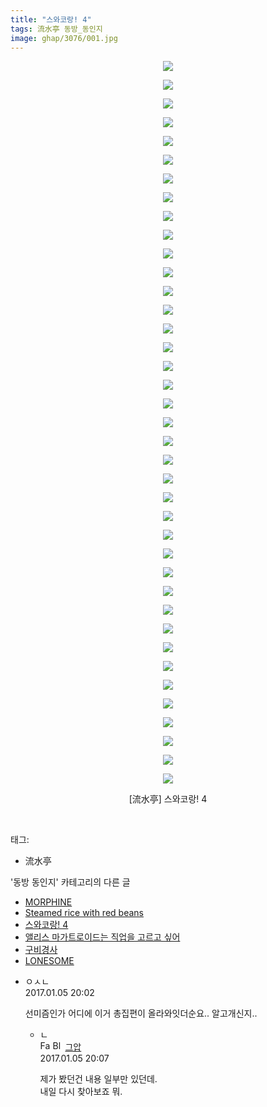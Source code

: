 ```yaml
---
title: "스와코랑! 4"
tags: 流水亭 동방_동인지
image: ghap/3076/001.jpg
---
```

<div class="article">
<p style="text-align: center; clear: none; float: none;"><img src="{{ site.nasurl }}/ghap/3076/001.jpg"/></p>
<p style="text-align: center; clear: none; float: none;"><img src="{{ site.nasurl }}/ghap/3076/002.jpg"/></p>
<p style="text-align: center; clear: none; float: none;"><img src="{{ site.nasurl }}/ghap/3076/003.jpg"/></p>
<p style="text-align: center; clear: none; float: none;"><img src="{{ site.nasurl }}/ghap/3076/004.jpg"/></p>
<p style="text-align: center; clear: none; float: none;"><img src="{{ site.nasurl }}/ghap/3076/005.jpg"/></p>
<p style="text-align: center; clear: none; float: none;"><img src="{{ site.nasurl }}/ghap/3076/006.jpg"/></p>
<p style="text-align: center; clear: none; float: none;"><img src="{{ site.nasurl }}/ghap/3076/007.jpg"/></p>
<p style="text-align: center; clear: none; float: none;"><img src="{{ site.nasurl }}/ghap/3076/008.jpg"/></p>
<p style="text-align: center; clear: none; float: none;"><img src="{{ site.nasurl }}/ghap/3076/009.jpg"/></p>
<p style="text-align: center; clear: none; float: none;"><img src="{{ site.nasurl }}/ghap/3076/010.jpg"/></p>
<p style="text-align: center; clear: none; float: none;"><img src="{{ site.nasurl }}/ghap/3076/011.jpg"/></p>
<p style="text-align: center; clear: none; float: none;"><img src="{{ site.nasurl }}/ghap/3076/012.jpg"/></p>
<p style="text-align: center; clear: none; float: none;"><img src="{{ site.nasurl }}/ghap/3076/013.jpg"/></p>
<p style="text-align: center; clear: none; float: none;"><img src="{{ site.nasurl }}/ghap/3076/014.jpg"/></p>
<p style="text-align: center; clear: none; float: none;"><img src="{{ site.nasurl }}/ghap/3076/015.jpg"/></p>
<p style="text-align: center; clear: none; float: none;"><img src="{{ site.nasurl }}/ghap/3076/016.jpg"/></p>
<p style="text-align: center; clear: none; float: none;"><img src="{{ site.nasurl }}/ghap/3076/017.jpg"/></p>
<p style="text-align: center; clear: none; float: none;"><img src="{{ site.nasurl }}/ghap/3076/018.jpg"/></p>
<p style="text-align: center; clear: none; float: none;"><img src="{{ site.nasurl }}/ghap/3076/019.jpg"/></p>
<p style="text-align: center; clear: none; float: none;"><img src="{{ site.nasurl }}/ghap/3076/020.jpg"/></p>
<p style="text-align: center; clear: none; float: none;"><img src="{{ site.nasurl }}/ghap/3076/021.jpg"/></p>
<p style="text-align: center; clear: none; float: none;"><img src="{{ site.nasurl }}/ghap/3076/022.jpg"/></p>
<p style="text-align: center; clear: none; float: none;"><img src="{{ site.nasurl }}/ghap/3076/023.jpg"/></p>
<p style="text-align: center; clear: none; float: none;"><img src="{{ site.nasurl }}/ghap/3076/024.jpg"/></p>
<p style="text-align: center; clear: none; float: none;"><img src="{{ site.nasurl }}/ghap/3076/025.jpg"/></p>
<p style="text-align: center; clear: none; float: none;"><img src="{{ site.nasurl }}/ghap/3076/026.jpg"/></p>
<p style="text-align: center; clear: none; float: none;"><img src="{{ site.nasurl }}/ghap/3076/027.jpg"/></p>
<p style="text-align: center; clear: none; float: none;"><img src="{{ site.nasurl }}/ghap/3076/028.jpg"/></p>
<p style="text-align: center; clear: none; float: none;"><img src="{{ site.nasurl }}/ghap/3076/029.jpg"/></p>
<p style="text-align: center; clear: none; float: none;"><img src="{{ site.nasurl }}/ghap/3076/030.jpg"/></p>
<p style="text-align: center; clear: none; float: none;"><img src="{{ site.nasurl }}/ghap/3076/031.jpg"/></p>
<p style="text-align: center; clear: none; float: none;"><img src="{{ site.nasurl }}/ghap/3076/032.jpg"/></p>
<p style="text-align: center; clear: none; float: none;"><img src="{{ site.nasurl }}/ghap/3076/033.jpg"/></p>
<p style="text-align: center; clear: none; float: none;"><img src="{{ site.nasurl }}/ghap/3076/034.jpg"/></p>
<p style="text-align: center; clear: none; float: none;"><img src="{{ site.nasurl }}/ghap/3076/035.jpg"/></p>
<p style="text-align: center; clear: none; float: none;"><img src="{{ site.nasurl }}/ghap/3076/036.jpg"/></p>
<p style="text-align: center; clear: none; float: none;"><img src="{{ site.nasurl }}/ghap/3076/037.jpg"/></p>
<p style="text-align: center; clear: none; float: none;"><img src="{{ site.nasurl }}/ghap/3076/038.jpg"/></p>
<p style="text-align: center; clear: none; float: none;"><img src="{{ site.nasurl }}/ghap/3076/039.jpg"/></p>
<p style="text-align: center; clear: none; float: none;">[流水亭] 스와코랑! 4</p>
<p><br/></p>
</div><div class="tagTrail">
<p>태그: </p>
<ul>
<li>流水亭</li>
</ul>
</div><div class="another">
<p>'동방 동인지' 카테고리의 다른 글</p>
<ul>
<li><a href="/2017-01-05-ghap_3078">MORPHINE</a></li>
<li><a href="/2017-01-05-ghap_3077">Steamed rice with red beans</a></li>
<li><a href="/2017-01-05-ghap_3076">스와코랑! 4</a></li>
<li><a href="/2017-01-05-ghap_3075">앨리스 마가트로이드는 직업을 고르고 싶어</a></li>
<li><a href="/2017-01-05-ghap_3073">구비경사</a></li>
<li><a href="/2017-01-05-ghap_3072">LONESOME</a></li>
</ul>
</div><div class="cb_module cb_fluid">
<div class="cb_wrt cb_profile">
<div class="comment">
<ul>
<li class="cb_thumb_off" id="comment14883872">
<div class="cb_comment_area">
<div class="cb_info_area">
<div class="cb_section">
<span class="cb_nick_name">ㅇㅅㄴ</span>
</div>
<div class="cb_section">
<span class="cb_date">2017.01.05 20:02 </span>
</div>
</div>
<div class="cb_dsc_comment">
<p class="cb_dsc">
											선미즘인가 어디에 이거 총집편이 올라와잇더순요.. 알고개신지..
										</p>
</div>
<ul>
<li class="cb_thumb_off" id="comment14883877">
<span class="cb_bu_subnode">ㄴ</span>
<div class="cb_comment_area">
<div class="cb_info_area">
<div class="cb_section">
<span class="cb_nick_name"><img alt="Favicon of https://ghaptouhou.tistory.com" height="16" onerror="this.onerror=null;this.parentNode.removeChild(this)" src="https://ghaptouhou.tistory.com/favicon.ico" width="16"/> <img alt="BlogIcon" height="16" onerror="this.parentNode.removeChild(this)" src="https://ghaptouhou.tistory.com/index.gif" width="16"/> <a href="https://ghaptouhou.tistory.com" onclick="return openLinkInNewWindow(this)"> 그압</a><span class="tistoryProfileLayerTrigger" onclick='TistoryProfile.show(event, this, {"title":"\uc800\uae30 \uc774\uac70 \ub098\uc911\uc5d0 \uc218\uc815 \uac00\ub2a5\ud558\ub098\uc694","url":"https:\/\/ghap.tistory.com","nickname":"\uadf8\uc555","items":[]}); return false;'></span></span>
</div>
<div class="cb_section">
<span class="cb_date">2017.01.05 20:07 </span>
</div>
</div>
<div class="cb_dsc_comment">
<p class="cb_dsc">
																제가 봤던건 내용 일부만 있던데.<br/>
내일 다시 찾아보죠 뭐.
															</p>
</div>
</div>
</li>
</ul>
</div></li>
</ul>
</div>
</div><!-- commentList close -->
</div>